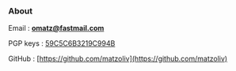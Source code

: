 ### About

Email : **omatz@fastmail.com**

PGP keys : [59C5C6B3219C994B](./omatz_at_fastmail_dot_com.asc)

GitHub : [https://github.com/matzoliv](https://github.com/matzoliv)

